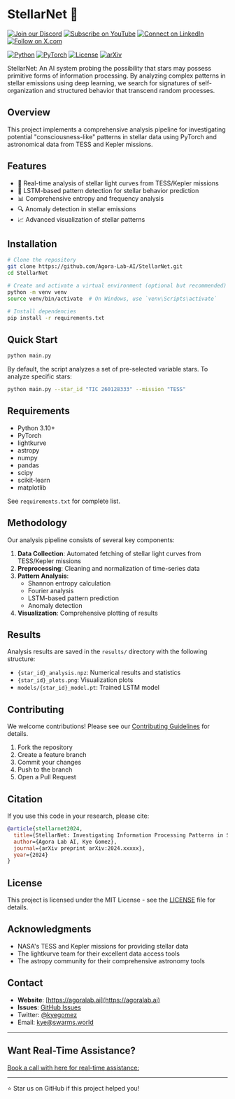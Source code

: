 
# StellarNet 🌟

[![Join our Discord](https://img.shields.io/badge/Discord-Join%20our%20server-5865F2?style=for-the-badge&logo=discord&logoColor=white)](https://discord.gg/agora-999382051935506503) [![Subscribe on YouTube](https://img.shields.io/badge/YouTube-Subscribe-red?style=for-the-badge&logo=youtube&logoColor=white)](https://www.youtube.com/@kyegomez3242) [![Connect on LinkedIn](https://img.shields.io/badge/LinkedIn-Connect-blue?style=for-the-badge&logo=linkedin&logoColor=white)](https://www.linkedin.com/in/kye-g-38759a207/) [![Follow on X.com](https://img.shields.io/badge/X.com-Follow-1DA1F2?style=for-the-badge&logo=x&logoColor=white)](https://x.com/kyegomezb)

[![Python](https://img.shields.io/badge/Python-3.10+-blue.svg)](https://www.python.org/downloads/)
[![PyTorch](https://img.shields.io/badge/PyTorch-2.0+-orange.svg)](https://pytorch.org/)
[![License](https://img.shields.io/badge/License-MIT-green.svg)](https://opensource.org/licenses/MIT)
[![arXiv](https://img.shields.io/badge/arXiv-2024.xxxxx-b31b1b.svg)](https://arxiv.org/)


StellarNet: An AI system probing the possibility that stars may possess primitive forms of information processing. By analyzing complex patterns in stellar emissions using deep learning, we search for signatures of self-organization and structured behavior that transcend random processes.


## Overview

This project implements a comprehensive analysis pipeline for investigating potential "consciousness-like" patterns in stellar data using PyTorch and astronomical data from TESS and Kepler missions.


## Features

- 🔬 Real-time analysis of stellar light curves from TESS/Kepler missions
- 🧠 LSTM-based pattern detection for stellar behavior prediction
- 📊 Comprehensive entropy and frequency analysis
- 🔍 Anomaly detection in stellar emissions
- 📈 Advanced visualization of stellar patterns

## Installation

```bash
# Clone the repository
git clone https://github.com/Agora-Lab-AI/StellarNet.git
cd StellarNet

# Create and activate a virtual environment (optional but recommended)
python -m venv venv
source venv/bin/activate  # On Windows, use `venv\Scripts\activate`

# Install dependencies
pip install -r requirements.txt
```

## Quick Start

```bash
python main.py
```

By default, the script analyzes a set of pre-selected variable stars. To analyze specific stars:

```bash
python main.py --star_id "TIC 260128333" --mission "TESS"
```


## Requirements

- Python 3.10+
- PyTorch
- lightkurve
- astropy
- numpy
- pandas
- scipy
- scikit-learn
- matplotlib

See `requirements.txt` for complete list.

## Methodology

Our analysis pipeline consists of several key components:

1. **Data Collection**: Automated fetching of stellar light curves from TESS/Kepler missions
2. **Preprocessing**: Cleaning and normalization of time-series data
3. **Pattern Analysis**:
   - Shannon entropy calculation
   - Fourier analysis
   - LSTM-based pattern prediction
   - Anomaly detection
4. **Visualization**: Comprehensive plotting of results

## Results

Analysis results are saved in the `results/` directory with the following structure:
- `{star_id}_analysis.npz`: Numerical results and statistics
- `{star_id}_plots.png`: Visualization plots
- `models/{star_id}_model.pt`: Trained LSTM model

## Contributing

We welcome contributions! Please see our [Contributing Guidelines](CONTRIBUTING.md) for details.

1. Fork the repository
2. Create a feature branch
3. Commit your changes
4. Push to the branch
5. Open a Pull Request

## Citation

If you use this code in your research, please cite:

```bibtex
@article{stellarnet2024,
  title={StellarNet: Investigating Information Processing Patterns in Stellar Emissions},
  author={Agora Lab AI, Kye Gomez},
  journal={arXiv preprint arXiv:2024.xxxxx},
  year={2024}
}
```

## License

This project is licensed under the MIT License - see the [LICENSE](LICENSE) file for details.

## Acknowledgments

- NASA's TESS and Kepler missions for providing stellar data
- The lightkurve team for their excellent data access tools
- The astropy community for their comprehensive astronomy tools

## Contact

- **Website**: [https://agoralab.ai](https://agoralab.ai)
- **Issues**: [GitHub Issues](https://github.com/Agora-Lab-AI/StellarNet/issues)
- Twitter: [@kyegomez](https://twitter.com/kyegomez)
- Email: kye@swarms.world

---

## Want Real-Time Assistance?

[Book a call with here for real-time assistance:](https://cal.com/swarms/swarms-onboarding-session)

---

⭐ Star us on GitHub if this project helped you!
